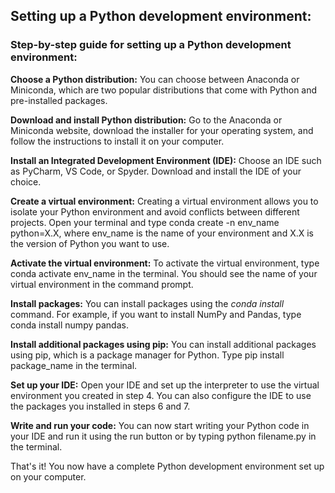 
## Setting up a Python development environment:

### Step-by-step guide for setting up a Python development environment:

**Choose a Python distribution:** You can choose between Anaconda or Miniconda, which are two popular distributions that come with Python and pre-installed packages.

**Download and install Python distribution:** Go to the Anaconda or Miniconda website, download the installer for your operating system, and follow the instructions to install it on your computer.

**Install an Integrated Development Environment (IDE):** Choose an IDE such as PyCharm, VS Code, or Spyder. Download and install the IDE of your choice.

**Create a virtual environment:** Creating a virtual environment allows you to isolate your Python environment and avoid conflicts between different projects. Open your terminal and type conda create -n env_name python=X.X, where env_name is the name of your environment and X.X is the version of Python you want to use.

**Activate the virtual environment:** To activate the virtual environment, type conda activate env_name in the terminal. You should see the name of your virtual environment in the command prompt.

**Install packages:** You can install packages using the *conda install* command. For example, if you want to install NumPy and Pandas, type conda install numpy pandas.

**Install additional packages using pip:** You can install additional packages using pip, which is a package manager for Python. Type pip install package_name in the terminal.

**Set up your IDE:** Open your IDE and set up the interpreter to use the virtual environment you created in step 4. You can also configure the IDE to use the packages you installed in steps 6 and 7.

**Write and run your code:** You can now start writing your Python code in your IDE and run it using the run button or by typing python filename.py in the terminal.

That's it! You now have a complete Python development environment set up on your computer.
